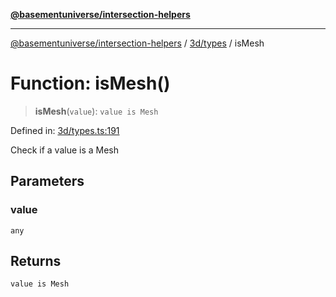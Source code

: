 [**@basementuniverse/intersection-helpers**](../../../README.md)

***

[@basementuniverse/intersection-helpers](../../../README.md) / [3d/types](../README.md) / isMesh

# Function: isMesh()

> **isMesh**(`value`): `value is Mesh`

Defined in: [3d/types.ts:191](https://github.com/basementuniverse/intersection-helpers/blob/a748c1cf3d5365b189253eb2878888a254b5c3a1/src/3d/types.ts#L191)

Check if a value is a Mesh

## Parameters

### value

`any`

## Returns

`value is Mesh`
